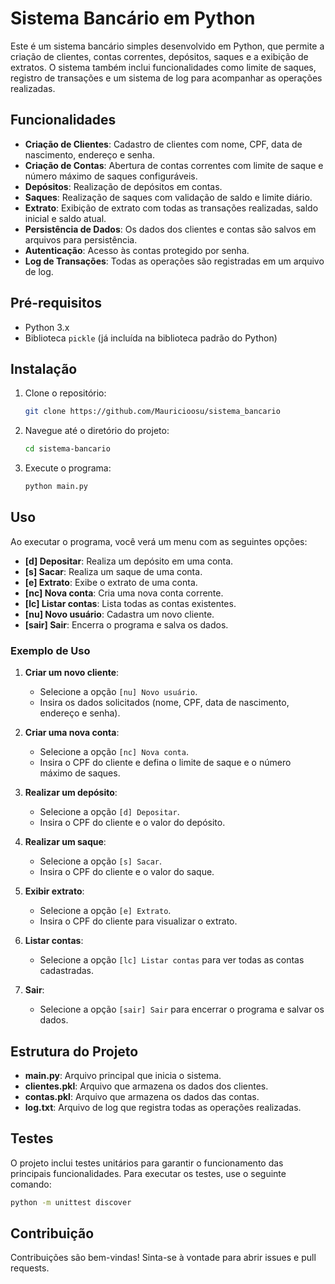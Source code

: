# Sistema Bancário em Python

Este é um sistema bancário simples desenvolvido em Python, que permite a criação de clientes, contas correntes, depósitos, saques e a exibição de extratos. O sistema também inclui funcionalidades como limite de saques, registro de transações e um sistema de log para acompanhar as operações realizadas.

## Funcionalidades

- **Criação de Clientes**: Cadastro de clientes com nome, CPF, data de nascimento, endereço e senha.
- **Criação de Contas**: Abertura de contas correntes com limite de saque e número máximo de saques configuráveis.
- **Depósitos**: Realização de depósitos em contas.
- **Saques**: Realização de saques com validação de saldo e limite diário.
- **Extrato**: Exibição de extrato com todas as transações realizadas, saldo inicial e saldo atual.
- **Persistência de Dados**: Os dados dos clientes e contas são salvos em arquivos para persistência.
- **Autenticação**: Acesso às contas protegido por senha.
- **Log de Transações**: Todas as operações são registradas em um arquivo de log.

## Pré-requisitos

- Python 3.x
- Biblioteca `pickle` (já incluída na biblioteca padrão do Python)

## Instalação

1. Clone o repositório:

   ```bash
   git clone https://github.com/Mauricioosu/sistema_bancario
   ```

2. Navegue até o diretório do projeto:

   ```bash
   cd sistema-bancario
   ```

3. Execute o programa:

   ```bash
   python main.py
   ```

## Uso

Ao executar o programa, você verá um menu com as seguintes opções:

- **[d] Depositar**: Realiza um depósito em uma conta.
- **[s] Sacar**: Realiza um saque de uma conta.
- **[e] Extrato**: Exibe o extrato de uma conta.
- **[nc] Nova conta**: Cria uma nova conta corrente.
- **[lc] Listar contas**: Lista todas as contas existentes.
- **[nu] Novo usuário**: Cadastra um novo cliente.
- **[sair] Sair**: Encerra o programa e salva os dados.

### Exemplo de Uso

1. **Criar um novo cliente**:
   - Selecione a opção `[nu] Novo usuário`.
   - Insira os dados solicitados (nome, CPF, data de nascimento, endereço e senha).

2. **Criar uma nova conta**:
   - Selecione a opção `[nc] Nova conta`.
   - Insira o CPF do cliente e defina o limite de saque e o número máximo de saques.

3. **Realizar um depósito**:
   - Selecione a opção `[d] Depositar`.
   - Insira o CPF do cliente e o valor do depósito.

4. **Realizar um saque**:
   - Selecione a opção `[s] Sacar`.
   - Insira o CPF do cliente e o valor do saque.

5. **Exibir extrato**:
   - Selecione a opção `[e] Extrato`.
   - Insira o CPF do cliente para visualizar o extrato.

6. **Listar contas**:
   - Selecione a opção `[lc] Listar contas` para ver todas as contas cadastradas.

7. **Sair**:
   - Selecione a opção `[sair] Sair` para encerrar o programa e salvar os dados.

## Estrutura do Projeto

- **main.py**: Arquivo principal que inicia o sistema.
- **clientes.pkl**: Arquivo que armazena os dados dos clientes.
- **contas.pkl**: Arquivo que armazena os dados das contas.
- **log.txt**: Arquivo de log que registra todas as operações realizadas.

## Testes

O projeto inclui testes unitários para garantir o funcionamento das principais funcionalidades. Para executar os testes, use o seguinte comando:

```bash
python -m unittest discover
```

## Contribuição

Contribuições são bem-vindas! Sinta-se à vontade para abrir issues e pull requests.